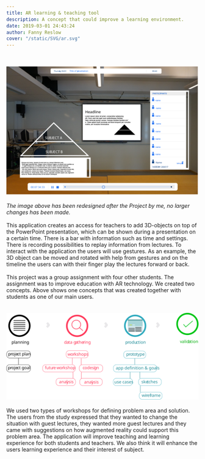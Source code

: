 ```yaml
---
title: AR learning & teaching tool 
description: A concept that could improve a learning environment.
date: 2019-03-01 24:43:24
author: Fanny Reslow
cover: "/static/SVG/ar.svg"
---
```

 <br><br>
![image of AR concept](/static/ArConcept.svg "image of AR Concept")
 <br><br>
*The image above has been redesigned after the Project by me, no larger changes has been made.*
 <br><br>
This application creates an access for teachers to add 3D-objects on top of the PowerPoint presentation, which can be shown during a presentation on a certain time. There is a bar with information such as time and settings. There is recording possibilities to replay information from lectures. To interact with the application the users will use gestures. As an example, the 3D object can be moved and rotated with help from gestures and on the timeline the users can with their finger play the lectures forward or back.
 <br><br>
This project was a group assignment with four other students. The assignment was to improve education with AR technology. We created two concepts. Above shows one concepts that was created together with students as one of our main users.  
 <br><br>
![image of workprocess](/static/process/ProcessAr.svg "image of workprocess")
 <br><br>
We used two types of workshops for defining problem area and solution. The users from the study expressed that they wanted to change the situation with guest lectures, they wanted more guest lectures and they came with suggestions on how augmented reality could support this problem area. The application will improve teaching and learning experience for both students and teachers. We also think it will enhance the users learning experience and their interest of subject.
 <br><br>





